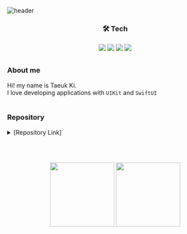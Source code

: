 ![header](https://capsule-render.vercel.app/api?type=waving&color=0:14C9FF,85:015EEA&height=225&section=header&text=Taeuk%20KI&fontSize=35&&animation=fadeIn&fontAlignY=38&desc=iOS%20Developer&descAlignY=51&descAlign=50&fontColor=FFFFFF)


<h3 align="center">🛠️ Tech</div>
<h6 align="center"> </div>
<div align="center">
<img src="https://img.shields.io/badge/iOS-000000?style=flat-square&logo=iOS&logoColor=white">
<img src="https://img.shields.io/badge/Swift-F05138?style=flat-square&logo=Swift&logoColor=white">
<img src="https://img.shields.io/badge/Xcode-147EFB?style=flat-square&logo=Xcode&logoColor=white">
<img src="https://img.shields.io/badge/Python-3776AB?style=flat-square&logo=Python&logoColor=white">
</div>

### About me
Hi! my name is Taeuk Ki.   
I love developing applications with `UIKit` and `SwiftUI`<br/><br/>

### Repository
<details markdown="1">
<summary>  [Repository Link] </summary>
<div><h4> Projects </h4>
 - 'GukbapMinister' iOS Application :  <A href="https://github.com/APPSCHOOL1-REPO/finalproject-goodvibe">[repo]</A><br/>  
 - 'Landscaping for Everyone' Android Application : <A href="https://github.com/KiTaeUk/app_Landscape">[repo]</A><br/>
<br/>
<div><h4> Like Lion App School </h4>
- Hackthon Project : <A href="https://github.com/APPSCHOOL1-REPO/20230105-hackathon-lab10">[repo]</A><br/>   
- Shopping Service Project : <A href="https://github.com/APPSCHOOL1-REPO/big-project-a-customer-ios">[repo]</A><br/>   
- MVP Project : <A href="https://github.com/APPSCHOOL1-REPO/mvp-20221216-lab12">[repo]</A><br/>   
<br/>    
<div><h4> Study </h4>
 - Swift Algorithm


</details>

<br/><br/>

<div align="center">
<img style="height: 150px; width: auto%;" class="img" src="https://github-readme-stats.vercel.app/api/top-langs/?username=KiTaeUk&langs_count=5&theme=tokyonight" />
<img style="height: 150px; width: auto%;" class="img" src="https://github-readme-stats.vercel.app/api?username=KiTaeUk&&show_icons=true&theme=tokyonight" />
</div>

<!--
**KiTaeUK/KiTaeUk** is a ✨ _special_ ✨ repository because its `README.md` (this file) appears on your GitHub profile.

Here are some ideas to get you started:

- 🔭 I’m currently working on ...
- 🌱 I’m currently learning ...
- 👯 I’m looking to collaborate on ...
- 🤔 I’m looking for help with ...
- 💬 Ask me about ...
- 📫 How to reach me: ...
- 😄 Pronouns: ...
- ⚡ Fun fact: ...
-->
